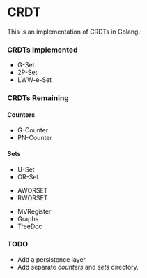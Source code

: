 # CRDT

This is an implementation of CRDTs in Golang.

### CRDTs Implemented

 * G-Set
 * 2P-Set
 * LWW-e-Set

### CRDTs Remaining

#### Counters

 * G-Counter
 * PN-Counter

#### Sets

 * U-Set
 * OR-Set
  - AWORSET
  - RWORSET
 * MVRegister
 * Graphs
 * TreeDoc

### TODO

 * Add a persistence layer.
 * Add separate *counters* and *sets* directory.
